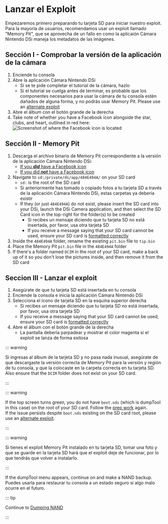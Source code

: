 # Lanzar el Exploit

Empezaremos primero preparando tu tarjeta SD para iniciar nuestro exploit. Para la mayoría de usuarios, recomendamos usar un exploit llamado "Memory Pit", que se aprovecha de un fallo en como la aplicaión Cámara Nintendo DSi maneja los metadatos de las imágenes.

## Sección I - Comprobar la versión de la aplicación de la cámara

1. Enciende tu consola
2. Abre la aplicación Cámara Nintendo DSi
   - Si se te pide completar el tutorial de la cámara, hazlo
   - Si el tutorial se cuelga antes de terminar, es probable que los componentes necesarios para usar la cámara de tu consola estén dañados de alguna forma, y no podrás usar Memory Pit. Please use an [alternate exploit](alternate-exploits.html)
3. Abre el álbum con el botón grande de la derecha
4. Take note of whether you have a Facebook icon alongside the star, clubs, and heart, outlined in red here:
   ![Screenshot of where the Facebook icon is located](/assets/images/facebook-check.png)

## Sección II - Memory Pit

1. Descarga el archivo binario de Memory Pit correspondiente a la versión de la aplicación Cámara Nintendo DSi:
   - [If you _**did**_ have a Facebook icon](/assets/files/memory_pit/768_1024/pit.bin)
   - [If you did _**not**_ have a Facebook icon](/assets/files/memory_pit/256/pit.bin)
2. Navigate to `sd:/private/ds/app/484E494A/` on your SD card
   - `sd:` is the root of the SD card
   - Si anteriormente has tomado o copiado fotos a tu tarjeta SD a través de la aplicación Cámara Nintendo DSi, estas carpetas ya debería existir
   - If they (or just `484E494A`) do not exist, please insert the SD card into your DSi, launch the DSi Camera application, and then select the SD Card icon in the top-right for the folder(s) to be created
     - Si recibes un mensaje diciendo que tu tarjeta SD no está insertada, por favor, usa otra tarjeta SD
     - If you receive a message saying that your SD card cannot be used, ensure your SD card is [formatted correctly](sd-card-setup.html)
3. Inside the `484E494A` folder, rename the existing `pit.bin` file to `tip.bin`
4. Place the Memory Pit `pit.bin` file in the `484E494A` folder
5. If there's a folder named `DCIM` in the root of your SD card, make a back up of it so you don't lose the pictures inside, and then remove it from the SD card

## Seccion III - Lanzar el exploit

1. Asegúrate de que tu tarjeta SD está insertada en tu consola
2. Enciende la consola e inicia la aplicación Cámara Nintendo DSi
3. Selecciona el icono de tarjeta SD en la esquina superior derecha
   - Si recibes un mensaje diciendo que tu tarjeta SD no está insertada, por favor, usa otra tarjeta SD
   - If you receive a message saying that your SD card cannot be used, ensure your SD card is [formatted correctly](sd-card-setup.html)
4. Abre el álbum con el botón grande de la derecha
   - La pantalla debería parpadear y mostrar el color magenta si el exploit se lanza de forma exitosa

::: warning

Si ingresas al álbum de la tarjeta SD y no pasa nada inusual, asegúrate de que descargaste la versión correcta de Memory Pit para la versión y región de tu consola, y que la colocaste en la carpeta correcta en tu tarjeta SD. Also ensure that the `DCIM` folder does not exist on your SD card.

:::

::: warning

If the top screen turns green, you do not have `boot.nds` (which is dumpTool in this case) on the root of your SD card. Follow the [prep work](get-started.html#section-i-prep-work) again.  
If the issue persists despite `boot.nds` existing on the SD card root, please use an [alternate exploit](alternate-exploits.html).

:::

::: warning

Si tienes el exploit Memory Pit instalado en tu tarjeta SD, tomar una foto y que se guarde en la tarjeta SD hará que el exploit deje de funcionar, por lo que tendrás que volver a instalarlo.

:::

If the dumpTool menu appears, continue on and make a NAND backup. Puedes usarla para restaurar tu consola a un estado seguro si algo malo ocurre en el futuro.

::: tip

Continue to [Dumping NAND](dumping-nand.html)

:::

